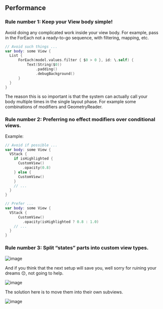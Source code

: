 
## Performance
### Rule number 1: Keep your View body simple!
Avoid doing any complicated work inside your view body. For example, pass in the ForEach not a ready-to-go sequence, with filtering, mapping, etc.

```swift
// Avoid such things ...
var body: some View {
  List {
      ForEach(model.values.filter { $0 > 0 }, id: \.self) {
          Text(String($0))
              .padding()
              .debugBackground()
      }
  }
}
```

The reason this is so important is that the system can actually call your body multiple times in the single layout phase. 
For example some combinations of modifiers and GeometryReader.

### Rule number 2: Preferring no effect modifiers over conditional views.
Example:

```swift
// Avoid if possible ...
var body: some View {
  VStack {
    if isHighlighted {
      CustomView()
        .opacity(0.8)
    } else {
      CustomView()
    }
    // ...
  }
}
```

```swift
// Prefer ...
var body: some View {
  VStack {
      CustomView()
        .opacity(isHighlighted ? 0.8 : 1.0)
    // ...
  }
}
```

### Rule number 3: Split “states” parts into custom view types.

![image](https://github.com/YamamotoDesu/MasteringSwiftUI/assets/47273077/d8bb8d36-789b-4b23-8e22-e14b4ae6915c)

And if you think that the next setup will save you, well sorry for ruining your dreams 😔, not going to help.

![image](https://github.com/YamamotoDesu/MasteringSwiftUI/assets/47273077/61b683ba-3aba-4f58-b1b8-96035dd97371)

The solution here is to move them into their own subviews.

![image](https://github.com/YamamotoDesu/MasteringSwiftUI/assets/47273077/9ac8afa2-ed98-472f-814f-a905056d7c66)

